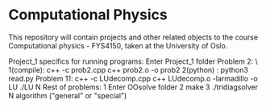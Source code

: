 # Computational Physics

This repository will contain projects and other related objects to the course
Computational physics - FYS4150, taken at the University of Oslo. 


Project_1 specifics for running programs: 
Enter Project_1 folder 
Problem 2: \\
1(compile): c++ -c prob2.cpp 
            c++ prob2.o -o prob2 
2(python) : python3 read.py 
Problem 11: 
            c++ -c LUdecomp.cpp
            c++ LUdecomp.o -larmadillo -o LU 
            ./LU N
Rest of problems: 
1 Enter OOsolve folder
2          make
3          ./tridiagsolver N algorithm ("general" or "special") 
